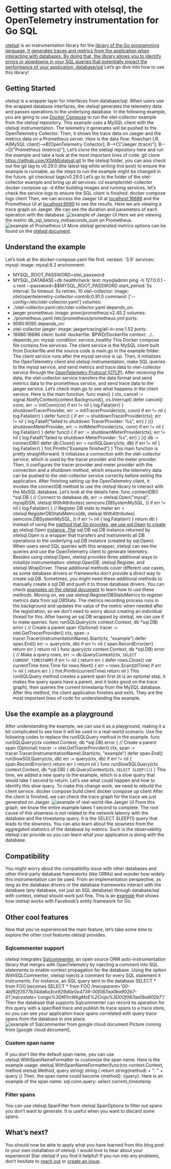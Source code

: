 # Getting started with otelsql, the OpenTelemetry instrumentation for Go SQL
[otelsql](https://github.com/XSAM/otelsql) is an instrumentation library for the
[ library of the Go programming
language. It generates traces and metrics from the application when interacting
with databases. By doing that, the library allows you to identify errors or
slowdowns in your SQL queries that potentially impact the performance of your
application. database/sql](https://pkg.go.dev/database/sql)
Let’s go dive into how to use this library!
## Getting Started
otelsql is a wrapper layer for interfaces from
database/sql. When users use
the wrapped database interfaces, the otelsql generates the telemetry data and
passes operations to the underlying database.
In the following example, you are going to use
[Docker Compose](https://docs.docker.com/compose/) to run the otel-collector
example from the otelsql repository. This example uses a MySQL client with the
otelsql instrumentation. The telemetry it generates will be pushed to the
OpenTelemetry Collector. Then, it shows the trace data on Jaeger and the metrics
data on a Prometheus server.
Here is the data flow:
flowchart LR; A[MySQL client]-->B[OpenTelemetry Collector]; B-->C["Jaeger (trace)"]; B-->D["Prometheus (metrics)"];
Let’s clone the otelsql repository here and run the example and take a look at the most important lines of code.
git clone https://github.com/XSAM/otelsql.git
In the otelsql folder, you can also check out the git tag to
v0.29.0 (the
latest tag while writing this post) to ensure the example is runnable, as the
steps to run the example might be changed in the future.
git checkout tags/v0.29.0
Let’s go to the folder of the otel-collector example and bring up all services.
cd example/otel-collector
docker compose up -d
After building images and running services, let’s check the service logs to ensure the SQL client is finished.
docker compose logs client
Then, we can access the Jaeger UI at
[localhost:16686](http://localhost:16686)
and the Prometheus UI at [localhost:9090](http://localhost:9090) to see the
results.
Here we are viewing a trace graph on Jaeger. We can see the duration and parameters of each operation with the database.
![example of Jaeger UI](jaeger-example.png)
Here we are viewing the metric
db_sql_latency_milliseconds_sum on Prometheus.
![example of Prometheus UI](prometheus-example.png)
More otelsql generated metrics options can be found on the
[otelsql document](https://github.com/XSAM/otelsql/blob/main/README.md#metric-instruments).
## Understand the example
Let’s look at the
docker-compose.yaml file first.
version: '3.9'
services:
mysql:
image: mysql:8.3
environment:
- MYSQL_ROOT_PASSWORD=otel_password
- MYSQL_DATABASE=db
healthcheck:
test:
mysqladmin ping -h 127.0.0.1 -u root --password=$$MYSQL_ROOT_PASSWORD
start_period: 5s
interval: 5s
timeout: 5s
retries: 10
otel-collector:
image: otel/opentelemetry-collector-contrib:0.91.0
command: ['--config=/etc/otel-collector.yaml']
volumes:
- ./otel-collector.yaml:/etc/otel-collector.yaml
depends_on:
- jaeger
prometheus:
image: prom/prometheus:v2.45.2
volumes:
- ./prometheus.yaml:/etc/prometheus/prometheus.yml
ports:
- 9090:9090
depends_on:
- otel-collector
jaeger:
image: jaegertracing/all-in-one:1.52
ports:
- 16686:16686
client:
build:
dockerfile: $PWD/Dockerfile
context: ../..
depends_on:
mysql:
condition: service_healthy
This Docker compose file contains five services. The
client service is the
MySQL client built from Dockerfile and the source code is main.go in the example
folder. The
client service runs after the
mysql service is up. Then, it
initializes the OpenTelemetry client and otelsql instrumentation, make SQL
queries to the
mysql service, and send metrics and trace data to
otel-collector service through the
[OpenTelemetry Protocol (OTLP)](/docs/specs/otel/protocol/).
After receiving the data, the
otel-collector service transfers the data format
and send metrics data to the
prometheus service, and send trace data to the
jaeger service.
Let’s check
main.go to see what happens in the
client service. Here is the
main function.
func main() {
ctx, cancel := signal.NotifyContext(context.Background(), os.Interrupt)
defer cancel()
conn, err := initConn(ctx)
if err != nil {
log.Fatal(err)
}
shutdownTracerProvider, err := initTracerProvider(ctx, conn)
if err != nil {
log.Fatal(err)
}
defer func() {
if err := shutdownTracerProvider(ctx); err != nil {
log.Fatalf("failed to shutdown TracerProvider: %s", err)
}
}()
shutdownMeterProvider, err := initMeterProvider(ctx, conn)
if err != nil {
log.Fatal(err)
}
defer func() {
if err := shutdownMeterProvider(ctx); err != nil {
log.Fatalf("failed to shutdown MeterProvider: %s", err)
}
}()
db := connectDB()
defer db.Close()
err = runSQLQuery(ctx, db)
if err != nil {
log.Fatal(err)
}
fmt.Println("Example finished")
}
This
main function is pretty straightforward. It initializes a connection with
the
otel-collector service, which is used by the tracer provider and the meter
provider. Then, it configures the tracer provider and meter provider with the
connection and a shutdown method, which ensures the telemetry data can be
pushed to the
otel-collector service correctly before exiting the application.
After finishing setting up the OpenTelemetry client, it invokes the
connectDB
method to use the otelsql library to interact with the MySQL database. Let’s
look at the details here.
func connectDB() *sql.DB {
// Connect to database
db, err := otelsql.Open("mysql", mysqlDSN, otelsql.WithAttributes(
semconv.DBSystemMySQL,
))
if err != nil {
log.Fatal(err)
}
// Register DB stats to meter
err = otelsql.RegisterDBStatsMetrics(db, otelsql.WithAttributes(
semconv.DBSystemMySQL,
))
if err != nil {
log.Fatal(err)
}
return db
}
Instead of using the
[ method
that Go provides, we use
sql.Open](https://pkg.go.dev/database/sql#Open) [to create an](https://pkg.go.dev/github.com/XSAM/otelsql#Open)
otelsql.Open
[instance. The](https://pkg.go.dev/database/sql#DB)
sql.DB
sql.DB instance
returned by
otelsql.Open is a wrapper that transfers and instruments all DB
operations to the underlying
sql.DB instance (created by
sql.Open). When
users send SQL queries with this wrapper,
otelsql can see the queries and use
the OpenTelemetry client to generate telemetry.
Besides using
otelsql.Open,
otelsql provides three additional ways to
initialize instrumentation:
otelsql.OpenDB,
otelsql.Register, and
otelsql.WrapDriver. These additional methods cover different use cases, as
some database drivers or frameworks don’t provide a direct way to create
sql.DB. Sometimes, you might need these additional methods to manually create
a
sql.DB and push it to those database drivers. You can check
[examples on the otelsql document](https://pkg.go.dev/github.com/XSAM/otelsql#pkg-examples)
to learn how to use these methods.
Moving on, we use
otelsql.RegisterDBStatsMetrics to register metrics data from
sql.DBStats. The metrics recording process runs in the background and updates
the value of the metric when needed after the registration, so we don’t need to
worry about creating an individual thread for this.
After having an
sql.DB wrapped by
otelsql, we can use it to make queries.
func runSQLQuery(ctx context.Context, db *sql.DB) error {
// Create a parent span (Optional)
tracer := otel.GetTracerProvider()
ctx, span := tracer.Tracer(instrumentationName).Start(ctx, "example")
defer span.End()
err := query(ctx, db)
if err != nil {
span.RecordError(err)
return err
}
return nil
}
func query(ctx context.Context, db *sql.DB) error {
// Make a query
rows, err := db.QueryContext(ctx, `SELECT CURRENT_TIMESTAMP`)
if err != nil {
return err
}
defer rows.Close()
var currentTime time.Time
for rows.Next() {
err = rows.Scan(¤tTime)
if err != nil {
return err
}
}
fmt.Println(currentTime)
return nil
}
This
runSQLQuery method creates a parent span first (it is an optional step,
it makes the query spans have a parent, and it looks good on the trace graph),
then queries the current timestamp from the MySQL database.
After this method, the
client application finishes and exits. They are the
most important lines of code for understanding the example.
## Use the example as a playground
After understanding the example, we can use it as a playground, making it a bit complicated to see how it will be used in a real-world scenario.
Use the following codes to replace the
runSQLQuery method in the example.
func runSQLQuery(ctx context.Context, db *sql.DB) error {
// Create a parent span (Optional)
tracer := otel.GetTracerProvider()
ctx, span := tracer.Tracer(instrumentationName).Start(ctx, "example")
defer span.End()
runSlowSQLQuery(ctx, db)
err := query(ctx, db)
if err != nil {
span.RecordError(err)
return err
}
return nil
}
func runSlowSQLQuery(ctx context.Context, db *sql.DB) {
db.QueryContext(ctx, `SELECT SLEEP(1)`)
}
This time, we added a new query to the example, which is a slow query that would take 1 second to return. Let’s see what could happen and how to identify this slow query.
To make this change work, we need to rebuild the
client service.
docker compose build client
docker compose up client
After the client is finished, we can check the trace graph for the trace we just generated on Jaeger.
![example of real-world-like Jaeger UI](real-world-like-jaeger-example.png)
From this graph, we know the entire example takes 1 second to complete. The root
cause of this slowness is not related to the network latency with the database
and the timestamp query. It is the
SELECT SLEEP(1) query that leads to the
slowness.
You can also learn about the slowness from the aggregated statistics of the database by metrics. Such is the observability otelsql can provide so you can learn what your application is doing with the database.
## Compatibility
You might worry about the compatibility issue with other databases and other third-party database frameworks (like ORMs) and wonder how widely this instrumentation can be used.
From an implementation perspective, as long as the database drivers or the
database frameworks interact with the database (any database, not just an SQL
database) through
database/sql with context,
otelsql should work just fine.
This is an
[example](https://github.com/ent/ent/issues/1232#issuecomment-1200405070) that
shows how otelsql works with Facebook’s entity framework for Go.
## Other cool features
Now that you’ve experienced the main feature, let’s take some time to explore
the other cool features
otelsql provides.
### Sqlcommenter support
otelsql integrates
[Sqlcommenter](https://google.github.io/sqlcommenter), an
open source ORM auto-instrumentation library that merges with OpenTelemetry by
injecting a comment into SQL statements to enable context propagation for the
database.
Using the option
WithSQLCommenter, otelsql injects a comment for every SQL
statement it instruments.
For instance, an SQL query sent to the database
SELECT * from FOO
becomes
SELECT * from FOO /*traceparent='00-4bf92f3577b34da6a3ce929d0e0e4736-00f067aa0ba902b7-01',tracestate='congo%3Dt61rcWkgMzE%2Crojo%3D00f067aa0ba902b7'*/
Then the database that supports
Sqlcommenter can record its operation for this
query with a specified trace and publish its trace spans to a trace store, so
you can see your application trace spans correlated with query trace spans from
the database in one place.
![example of Sqlcommenter from google cloud document](sqlcommenter-example.png)
Picture coming from
[google cloud document].
### Custom span name
If you don’t like the default span name, you can use
otelsql.WithSpanNameFormatter to customize the span name.
Here is the example usage:
otelsql.WithSpanNameFormatter(func(ctx context.Context, method otelsql.Method, query string) string {
return string(method) + ": " + query
})
Then, the span name could become
{method}: {query}. Here is an example of the
span name:
sql.conn.query: select current_timestamp
### Filter spans
You can use
otelsql.SpanFilter from
otelsql.SpanOptions to filter out spans
you don’t want to generate. It is useful when you want to discard some spans.
## What’s next?
You should now be able to apply what you have learned from this blog post to your own installation of otelsql.
I would love to hear about your experience! Star
otelsql if you find it
helpful! If you run into any problems, don’t hesitate to
[reach out](https://github.com/XSAM/otelsql?tab=readme-ov-file#communication) or
[create an issue](https://github.com/XSAM/otelsql/issues).